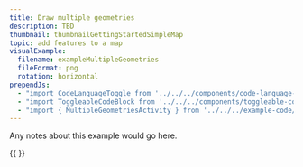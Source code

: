 ```yaml
---
title: Draw multiple geometries
description: TBD
thumbnail: thumbnailGettingStartedSimpleMap
topic: add features to a map
visualExample:
  filename: exampleMultipleGeometries
  fileFormat: png
  rotation: horizontal
prependJs:
  - "import CodeLanguageToggle from '../../../components/code-language-toggle'"
  - "import ToggleableCodeBlock from '../../../components/toggleable-code-block'"
  - "import { MultipleGeometriesActivity } from '../../../example-code/MultipleGeometriesActivity.js'"
---
```


Any notes about this example would go here. 

{{
  <CodeLanguageToggle />
  <ToggleableCodeBlock 
    codeSnippet={MultipleGeometriesActivity}
  />
}}
